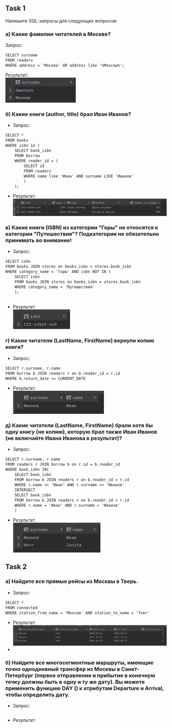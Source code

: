 ## Task 1
Напишите SQL-запросы для следующих вопросов:

### а) Какие фамилии читателей в Москве? <br>
Запрос:
```
SELECT surname
FROM readers
WHERE address = 'Москва' OR address like '%Moscow%';
```

Результат:  
![](./screenshots/moscow_readers_surnames.png)

### б) Какие книги (author, title) брал Иван Иванов? <br>
- Запрос:
```
SELECT *
FROM books
WHERE isbn in (
    SELECT book_isbn
    FROM borrow
    WHERE reader_id = (
        SELECT id
        FROM readers
        WHERE name like 'Иван' AND surname LIKE 'Иванов'
        )
    );
```

- Результат:  
![](./screenshots/books_taken_by_Ivan_Ivanov.png)

### в) Какие книги (ISBN) из категории "Горы" не относятся к категории "Путешествия"? Подкатегории не обязательно принимать во внимание! <br>
- Запрос:
```
SELECT isbn
FROM books JOIN stores on books.isbn = stores.book_isbn
WHERE category_name = 'Горы' AND isbn NOT IN (
    SELECT isbn
    FROM books JOIN stores on books.isbn = stores.book_isbn
    WHERE category_name = 'Путешествия'
    );


```

- Результат:  
![](./screenshots/mountain_books.png)

### г) Какие читатели (LastName, FirstName) вернули копию книги? <br>
- Запрос:
```
SELECT r.surname, r.name
FROM borrow b JOIN readers r on b.reader_id = r.id
WHERE b.return_date <= CURRENT_DATE
```

- Результат:  
![](./screenshots/readers_who_returned_books.png)

### д) Какие читатели (LastName, FirstName) брали хотя бы одну книгу (не копию), которую брал также Иван Иванов (не включайте Ивана Иванова в результат)? <br>
- Запрос:
```
SELECT r.surname, r.name
FROM readers r JOIN borrow b on r.id = b.reader_id
WHERE book_isbn IN(
    SELECT book_isbn
    FROM borrow b JOIN readers r on b.reader_id = r.id
    WHERE r.name <> 'Иван' AND r.surname <> 'Иванов'
    INTERSECT
    SELECT book_isbn
    FROM borrow b JOIN readers r on b.reader_id = r.id
    WHERE r.name = 'Иван' AND r.surname = 'Иванов'
    )
```

- Результат:  
![](./screenshots/same_book_as_Ivan.png)


## Task 2
### а) Найдите все прямые рейсы из Москвы в Тверь. <br>
- Запрос:
```
SELECT *
FROM connected
WHERE station_from_name = 'Moscow' AND station_to_name = 'Tver'
```

- Результат:  
![](./screenshots/moscow_to_tver.png)
- 
### б) Найдите все многосегментные маршруты, имеющие точно однодневный трансфер из Москвы в Санкт-Петербург (первое отправление и прибытие в конечную точку должны быть в одну и ту же дату). Вы можете применить функцию DAY () к атрибутам Departure и Arrival, чтобы определить дату. <br>
- Запрос:
```

```

- Результат:  
![]()
